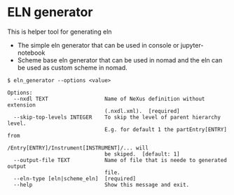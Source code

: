 # ELN generator
This is helper tool for generating eln
- The simple eln generator that can be used in console or jupyter-notebook
- Scheme base eln generator that can be used in nomad and the eln can be used as custom
  scheme in nomad.

```
$ eln_generator --options <value>

Options:
  --nxdl TEXT                  Name of NeXus definition without extension
                               (.nxdl.xml).  [required]
  --skip-top-levels INTEGER    To skip the level of parent hierarchy level.
                               E.g. for default 1 the partEntry[ENTRY] from
                               /Entry[ENTRY]/Instrument[INSTRUMENT]/... will
                               be skiped.  [default: 1]
  --output-file TEXT           Name of file that is neede to generated output
                               file.
  --eln-type [eln|scheme_eln]  [required]
  --help                       Show this message and exit.

```
